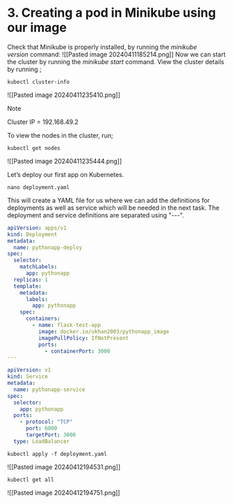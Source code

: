 # 3. Creating a pod in Minikube using our image

Check that Minikube is properly installed, by running the _minikube version_ command:
![[Pasted image 20240411185214.png]]
Now we can start the cluster by running the _minikube start_ command.
View the cluster details by running ;
```linux
kubectl cluster-info 
```

![[Pasted image 20240411235410.png]]

> [!NOTE]
> Cluster IP = 192.168.49.2

To view the nodes in the cluster, run;

```linux
kubectl get nodes
```

![[Pasted image 20240411235444.png]]

Let’s deploy our first app on Kubernetes.

```linux
nano deployment.yaml
```

This will create a YAML file for us where we can add the definitions for deployments as well as service which will be needed in the next task. The deployment and service definitions are separated using "---".

```yaml
apiVersion: apps/v1
kind: Deployment
metadata:
  name: pythonapp-deploy
spec:
  selector:
    matchLabels:
      app: pythonapp
  replicas: 1
  template:
    metadata:
      labels:
        app: pythonapp
    spec:
      containers:
        - name: flask-test-app
          image: docker.io/ukhan2003/pythonapp_image
          imagePullPolicy: IfNotPresent
          ports:
            - containerPort: 3000
---

apiVersion: v1
kind: Service
metadata:
  name: pythonapp-service
spec:
  selector:
    app: pythonapp
  ports:
    - protocol: "TCP"
      port: 6000
      targetPort: 3000
  type: LoadBalancer

```


```kubectl
kubectl apply -f deployment.yaml
```

![[Pasted image 20240412194531.png]]

```linux
kubectl get all
```

![[Pasted image 20240412194751.png]]



